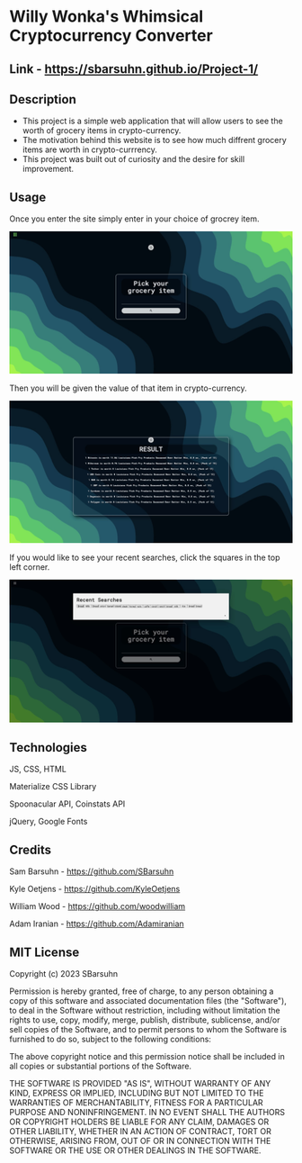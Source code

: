 
# Willy Wonka's Whimsical Cryptocurrency Converter

## Link - https://sbarsuhn.github.io/Project-1/
 

## Description

- This project is a simple web application that will allow users to see the worth of grocery items in crypto-currency.
- The motivation behind this website is to see how much diffrent grocery items are worth in crypto-currrency.
- This project was built out of curiosity and the desire for skill improvement.

## Usage


Once you enter the site simply enter in your choice of grocrey item.

   ![Homepage](./assets/images/Home.jpg)
  
Then you will be given the value of that item in crypto-currency.

   ![Crypto results](./assets/images/Crypto.jpg)
   
If you would like to see your recent searches, click the squares in the top left corner. 
   
   ![Recent search](./assets/images/Recent.jpg)


## Technologies 

JS, CSS, HTML

Materialize CSS Library

Spoonacular API, Coinstats API

jQuery, Google Fonts

   
## Credits

Sam Barsuhn - https://github.com/SBarsuhn

Kyle Oetjens - https://github.com/KyleOetjens

William Wood - https://github.com/woodwilliam

Adam Iranian - https://github.com/Adamiranian

## MIT License

Copyright (c) 2023 SBarsuhn

Permission is hereby granted, free of charge, to any person obtaining a copy
of this software and associated documentation files (the "Software"), to deal
in the Software without restriction, including without limitation the rights
to use, copy, modify, merge, publish, distribute, sublicense, and/or sell
copies of the Software, and to permit persons to whom the Software is
furnished to do so, subject to the following conditions:

The above copyright notice and this permission notice shall be included in all
copies or substantial portions of the Software.

THE SOFTWARE IS PROVIDED "AS IS", WITHOUT WARRANTY OF ANY KIND, EXPRESS OR
IMPLIED, INCLUDING BUT NOT LIMITED TO THE WARRANTIES OF MERCHANTABILITY,
FITNESS FOR A PARTICULAR PURPOSE AND NONINFRINGEMENT. IN NO EVENT SHALL THE
AUTHORS OR COPYRIGHT HOLDERS BE LIABLE FOR ANY CLAIM, DAMAGES OR OTHER
LIABILITY, WHETHER IN AN ACTION OF CONTRACT, TORT OR OTHERWISE, ARISING FROM,
OUT OF OR IN CONNECTION WITH THE SOFTWARE OR THE USE OR OTHER DEALINGS IN THE
SOFTWARE.
